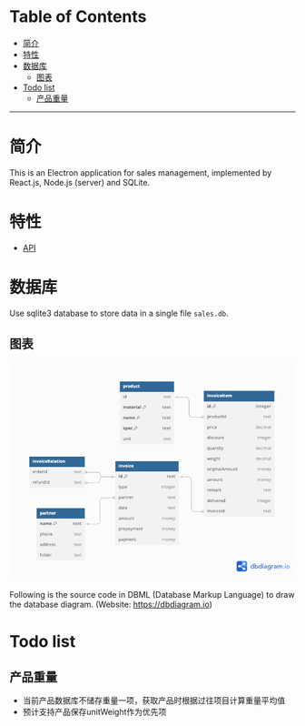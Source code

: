 # Table of Contents

- [简介](#简介)
- [特性](#特性)
- [数据库](#数据库)
    - [图表](#图表)
- [Todo list](#todo-list)
    - [产品重量](#产品重量)

---

# 简介
This is an Electron application for sales management, implemented by React.js, Node.js (server) and SQLite.



# 特性
- [API](API_zh_CN.md)


# 数据库
Use sqlite3 database to store data in a single file `sales.db`.

## 图表
![db diagram](screenshots/db_diagram.png)

Following is the source code in DBML (Database Markup Language) to draw the database diagram. (Website: https://dbdiagram.io)


# Todo list

## 产品重量
- 当前产品数据库不储存重量一项，获取产品时根据过往项目计算重量平均值
- 预计支持产品保存unitWeight作为优先项